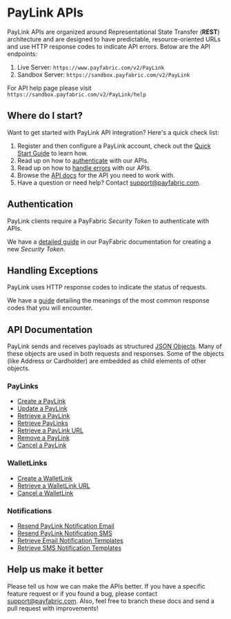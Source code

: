 PayLink APIs
==============
PayLink APIs are organized around Representational State Transfer (**REST**) architecture and are designed to have predictable, resource-oriented URLs and use HTTP response codes to indicate API errors. Below are the API endpoints:

1. Live Server:    ``https://www.payfabric.com/v2/PayLink``
1. Sandbox Server: ``https://sandbox.payfabric.com/v2/PayLink``

For API help page please visit ``https://sandbox.payfabric.com/v2/PayLink/help``

Where do I start?
-----------------

Want to get started with PayLink API integration? Here's a quick check list:

1. Register and then configure a PayLink account, check out the [Quick Start Guide](https://github.com/PayLink/Portal/blob/v2/Sections/Quick%20Start%20Guide.md) to learn how.
2. Read up on how to [authenticate](#authentication) with our APIs. 
3. Read up on how to [handle errors](#handling-exceptions) with our APIs.
4. Browse the [API docs](#api-documentation) for the API you need to work with.
5. Have a question or need help? Contact <support@payfabric.com>.


Authentication
--------------
PayLink clients require a PayFabric *Security Token* to authenticate with APIs.

We have a [detailed guide](Sections/Authentication.md#security-token) in our PayFabric documentation for creating a new *Security Token*.


Handling Exceptions
-------------------
PayLink uses HTTP response codes to indicate the status of requests. 

We have a [guide](Sections/Errors.md) detailing the meanings of the most common response codes that you will encounter. 


API Documentation
-----------------
PayLink sends and receives payloads as structured [JSON Objects](Sections/JSON%20Objects.md). 
Many of these objects are used in both requests and responses. Some of the objects (like Address or Cardholder) are embedded
as child elements of other objects.

### PayLinks
* [Create a PayLink](Sections/PayLinks.md#create-a-paylink)
* [Update a PayLink](Sections/PayLinks.md#update-a-paylink)
* [Retrieve a PayLink](Sections/PayLinks.md#retrieve-a-paylink)
* [Retrieve PayLinks](Sections/PayLinks.md#retrieve-paylinks)
* [Retrieve a PayLink URL](Sections/PayLinks.md#retrieve-a-paylink-url)
* [Remove a PayLink](Sections/PayLinks.md#remove-a-paylink)
* [Cancel a PayLink](Sections/PayLinks.md#cancel-a-paylink)

### WalletLinks
* [Create a WalletLink](Sections/WalletLinks.md#create-a-walletlink)
* [Retrieve a WalletLink URL](Sections/WalletLinks.md#retrieve-a-walletlink-url)
* [Cancel a WalletLink](Sections/WalletLinks.md#cancel-a-walletlink)

### Notifications
* [Resend PayLink Notification Email](Sections/Notifications.md#resend-paylink-notifiation-email)
* [Resend PayLink Notification SMS](Sections/Notifications.md#resend-paylink-notification-sms)
* [Retrieve Email Notification Templates](Sections/Notifications.md#retrieve-email-notification-templates)
* [Retrieve SMS Notification Templates](Sections/Notifications.md#retrieve-sms-notification-templates)


Help us make it better
----------------------
Please tell us how we can make the APIs better. If you have a specific feature request or if you found a bug, please contact <support@payfabric.com>. Also, feel free to branch these docs and send a pull request with improvements!
